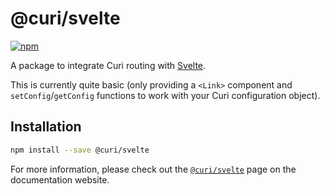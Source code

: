 # @curi/svelte

[![npm][badge]][npm-link]

[badge]: https://img.shields.io/npm/v/@curi/svelte.svg
[npm-link]: https://npmjs.com/package/@curi/svelte

A package to integrate Curi routing with [Svelte](https://github.com/sveltejs/svelte).

This is currently quite basic (only providing a `<Link>` component and `setConfig`/`getConfig` functions to work with your Curi configuration object).

## Installation

```sh
npm install --save @curi/svelte
```

For more information, please check out the [`@curi/svelte`](https://curi.js.org/packages/@curi/svelte) page on the documentation website.
